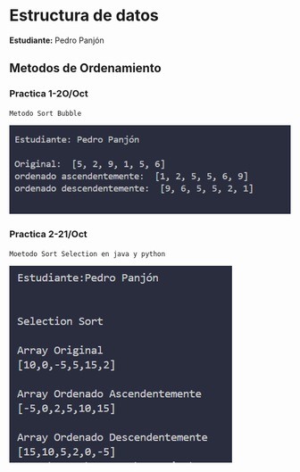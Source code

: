 # Estructura de datos

**Estudiante:** Pedro Panjón

## Metodos de Ordenamiento

### Practica 1-2O/Oct

    Metodo Sort Bubble
![Ejercicio 1](assets/Captura_Practica2_Python.png)

### Practica 2-21/Oct

    Moetodo Sort Selection en java y python
![Ejercicio 2](assets/Captura_Pracica2_java.png)
